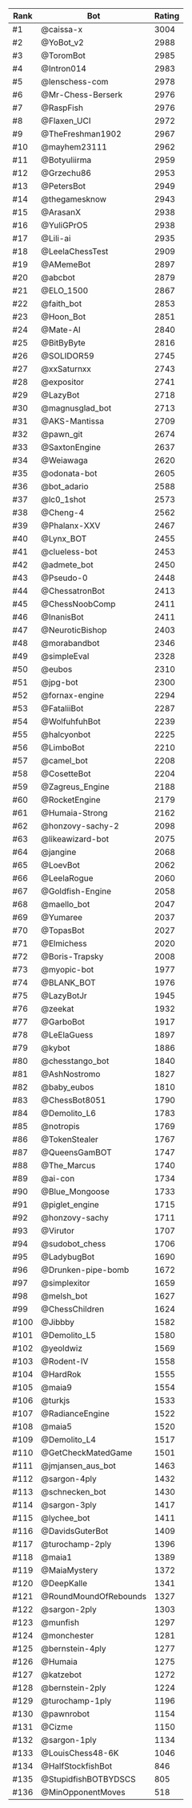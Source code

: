 Rank|Bot|Rating
---|---|---
#1|@caissa-x|3004
#2|@YoBot_v2|2988
#3|@ToromBot|2985
#4|@Intron014|2983
#5|@lenschess-com|2978
#6|@Mr-Chess-Berserk|2976
#7|@RaspFish|2976
#8|@Flaxen_UCI|2972
#9|@TheFreshman1902|2967
#10|@mayhem23111|2962
#11|@Botyuliirma|2959
#12|@Grzechu86|2953
#13|@PetersBot|2949
#14|@thegamesknow|2943
#15|@ArasanX|2938
#16|@YuliGPrO5|2938
#17|@Lili-ai|2935
#18|@LeelaChessTest|2909
#19|@AMemeBot|2897
#20|@abcbot|2879
#21|@ELO_1500|2867
#22|@faith_bot|2853
#23|@Hoon_Bot|2851
#24|@Mate-AI|2840
#25|@BitByByte|2816
#26|@SOLIDOR59|2745
#27|@xxSaturnxx|2743
#28|@expositor|2741
#29|@LazyBot|2718
#30|@magnusglad_bot|2713
#31|@AKS-Mantissa|2709
#32|@pawn_git|2674
#33|@SaxtonEngine|2637
#34|@Weiawaga|2620
#35|@odonata-bot|2605
#36|@bot_adario|2588
#37|@lc0_1shot|2573
#38|@Cheng-4|2562
#39|@Phalanx-XXV|2467
#40|@Lynx_BOT|2455
#41|@clueless-bot|2453
#42|@admete_bot|2450
#43|@Pseudo-0|2448
#44|@ChessatronBot|2413
#45|@ChessNoobComp|2411
#46|@InanisBot|2411
#47|@NeuroticBishop|2403
#48|@morabandbot|2346
#49|@simpleEval|2328
#50|@eubos|2310
#51|@jpg-bot|2300
#52|@fornax-engine|2294
#53|@FataliiBot|2287
#54|@WolfuhfuhBot|2239
#55|@halcyonbot|2225
#56|@LimboBot|2210
#57|@camel_bot|2208
#58|@CosetteBot|2204
#59|@Zagreus_Engine|2188
#60|@RocketEngine|2179
#61|@Humaia-Strong|2162
#62|@honzovy-sachy-2|2098
#63|@likeawizard-bot|2075
#64|@jangine|2068
#65|@LoevBot|2062
#66|@LeelaRogue|2060
#67|@Goldfish-Engine|2058
#68|@maello_bot|2047
#69|@Yumaree|2037
#70|@TopasBot|2027
#71|@Elmichess|2020
#72|@Boris-Trapsky|2008
#73|@myopic-bot|1977
#74|@BLANK_BOT|1976
#75|@LazyBotJr|1945
#76|@zeekat|1932
#77|@GarboBot|1917
#78|@LeElaGuess|1897
#79|@kybot|1886
#80|@chesstango_bot|1840
#81|@AshNostromo|1827
#82|@baby_eubos|1810
#83|@ChessBot8051|1790
#84|@Demolito_L6|1783
#85|@notropis|1769
#86|@TokenStealer|1767
#87|@QueensGamBOT|1747
#88|@The_Marcus|1740
#89|@ai-con|1734
#90|@Blue_Mongoose|1733
#91|@piglet_engine|1715
#92|@honzovy-sachy|1711
#93|@Virutor|1707
#94|@sudobot_chess|1706
#95|@LadybugBot|1690
#96|@Drunken-pipe-bomb|1672
#97|@simplexitor|1659
#98|@melsh_bot|1627
#99|@ChessChildren|1624
#100|@Jibbby|1582
#101|@Demolito_L5|1580
#102|@yeoldwiz|1569
#103|@Rodent-IV|1558
#104|@HardRok|1555
#105|@maia9|1554
#106|@turkjs|1533
#107|@RadianceEngine|1522
#108|@maia5|1520
#109|@Demolito_L4|1517
#110|@GetCheckMatedGame|1501
#111|@jmjansen_aus_bot|1463
#112|@sargon-4ply|1432
#113|@schnecken_bot|1430
#114|@sargon-3ply|1417
#115|@lychee_bot|1411
#116|@DavidsGuterBot|1409
#117|@turochamp-2ply|1396
#118|@maia1|1389
#119|@MaiaMystery|1372
#120|@DeepKalle|1341
#121|@RoundMoundOfRebounds|1327
#122|@sargon-2ply|1303
#123|@munfish|1297
#124|@monchester|1281
#125|@bernstein-4ply|1277
#126|@Humaia|1275
#127|@katzebot|1272
#128|@bernstein-2ply|1224
#129|@turochamp-1ply|1196
#130|@pawnrobot|1154
#131|@Cizme|1150
#132|@sargon-1ply|1134
#133|@LouisChess48-6K|1046
#134|@HalfStockfishBot|846
#135|@StupidfishBOTBYDSCS|805
#136|@MinOpponentMoves|518
